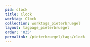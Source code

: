 ```yaml
---
pid: clock
title: Clock
worktag: Clock
collection: worktags_pieterbruegel
layout: tagpage_pieterbruegel
order: '035'
permalink: /pieterbruegel/tags/clock
---
```

